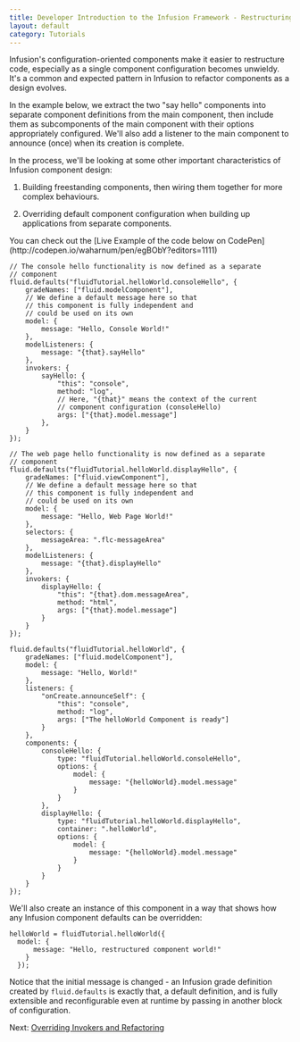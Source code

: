 ```yaml
---
title: Developer Introduction to the Infusion Framework - Restructuring Components
layout: default
category: Tutorials
---
```


Infusion's configuration-oriented components make it easier to restructure code, especially as a single component configuration becomes unwieldy. It's a common and expected pattern in Infusion to refactor components as a design evolves.

In the example below, we extract the two "say hello" components into separate component definitions from the main component, then include them as subcomponents of the main component with their options appropriately configured. We'll also add a listener to the main component to announce (once) when its creation is complete.

In the process, we'll be looking at some other important characteristics of Infusion component design:

1. Building freestanding components, then wiring them together for more complex behaviours.

2. Overriding default component configuration when building up applications from separate components.


<div class="infusion-docs-note">You can check out the [Live Example of the code below on CodePen](http://codepen.io/waharnum/pen/egBObY?editors=1111)</div>

```
// The console hello functionality is now defined as a separate
// component
fluid.defaults("fluidTutorial.helloWorld.consoleHello", {
    gradeNames: ["fluid.modelComponent"],    
    // We define a default message here so that
    // this component is fully independent and
    // could be used on its own
    model: {
        message: "Hello, Console World!"
    },
    modelListeners: {
        message: "{that}.sayHello"
    },
    invokers: {
        sayHello: {
            "this": "console",
            method: "log",
            // Here, "{that}" means the context of the current
            // component configuration (consoleHello)
            args: ["{that}.model.message"]
        },
    }
});

// The web page hello functionality is now defined as a separate
// component
fluid.defaults("fluidTutorial.helloWorld.displayHello", {
    gradeNames: ["fluid.viewComponent"],
    // We define a default message here so that
    // this component is fully independent and
    // could be used on its own
    model: {
        message: "Hello, Web Page World!"
    },
    selectors: {
        messageArea: ".flc-messageArea"
    },
    modelListeners: {
        message: "{that}.displayHello"
    },
    invokers: {
        displayHello: {
            "this": "{that}.dom.messageArea",
            method: "html",
            args: ["{that}.model.message"]
        }
    }
});

fluid.defaults("fluidTutorial.helloWorld", {
    gradeNames: ["fluid.modelComponent"],
    model: {
        message: "Hello, World!"
    },
    listeners: {
        "onCreate.announceSelf": {
            "this": "console",
            method: "log",
            args: ["The helloWorld Component is ready"]
        }
    },
    components: {
        consoleHello: {
            type: "fluidTutorial.helloWorld.consoleHello",
            options: {
                model: {
                    message: "{helloWorld}.model.message"
                }
            }
        },
        displayHello: {
            type: "fluidTutorial.helloWorld.displayHello",
            container: ".helloWorld",
            options: {
                model: {
                    message: "{helloWorld}.model.message"
                }
            }
        }
    }
});
```

We'll also create an instance of this component in a way that shows how any Infusion component defaults can be overridden:

```
helloWorld = fluidTutorial.helloWorld({
  model: {
      message: "Hello, restructured component world!"
    }
  });
```

Notice that the initial message is changed - an Infusion grade definition created by `fluid.defaults` is exactly that, a default definition, and is fully extensible and reconfigurable even at runtime by passing in another block of configuration.

Next: [Overriding Invokers and Refactoring](DeveloperIntroductionToInfusionFramework-OverridingInvokersAndRefactoring.md)
